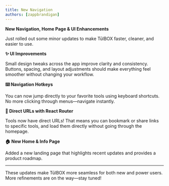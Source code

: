 ```yaml
---
title: New Navigation
authors: [zappbrandigan]
---
```


**New Navigation, Home Page & UI Enhancements**

Just rolled out some minor updates to make TūlBOX faster, cleaner, and easier to use.

<!-- truncate -->

**✨ UI Improvements**

Small design tweaks across the app improve clarity and consistency. Buttons, spacing, and layout adjustments should make everything feel smoother without changing your workflow.

**⌨️ Navigation Hotkeys**

You can now jump directly to your favorite tools using keyboard shortcuts. No more clicking through menus—navigate instantly.

**🔗 Direct URLs with React Router**

Tools now have direct URLs! That means you can bookmark or share links to specific tools, and load them directly without going through the homepage.

**🏠 New Home & Info Page**

Added a new landing page that highlights recent updates and provides a product roadmap.

---

These updates make TūlBOX more seamless for both new and power users. More refinements are on the way—stay tuned!

